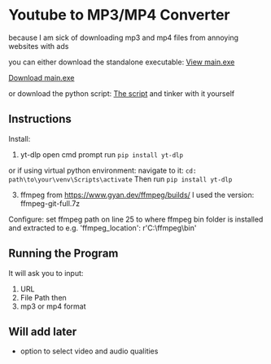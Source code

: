 # Youtube to MP3/MP4 Converter

because I am sick of downloading mp3 and mp4 files from annoying websites with ads

you can either download the standalone executable: [View main.exe](https://github.com/Clarkson1415/Youtube_To_mp3_or_mp4/blob/main/dist/Youtube_To_mp3_or_mp4.exe)

[Download main.exe](https://github.com/Clarkson1415/Youtube_To_mp3_or_mp4/raw/main/dist/Youtube_To_mp3_or_mp4.exe)


or download the python script: [The script](main.py) and tinker with it yourself

## Instructions
Install:

1. yt-dlp
open cmd prompt run
`pip install yt-dlp`

or if using virtual python environment:
navigate to it:
`cd: path\to\your\venv\Scripts\activate`
Then run `pip install yt-dlp`

3. ffmpeg from https://www.gyan.dev/ffmpeg/builds/
I used the version: ffmpeg-git-full.7z

Configure:
set ffmpeg path on line 25 to where ffmpeg bin folder is installed and extracted to
e.g. 'ffmpeg_location': r'C:\ffmpeg\bin'


## Running the Program
It will ask you to input:
1. URL
2. File Path then
3. mp3 or mp4 format


## Will add later
- option to select video and audio qualities
